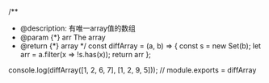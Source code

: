 
/**
 * @description: 有唯一array值的数组
 * @param {*} arr The array
 * @return {*} array
 */
 const diffArray = (a, b) => {
  const s = new Set(b);
  let arr = a.filter(x => !s.has(x));
  return arr
};

console.log(diffArray([1, 2, 6, 7], [1, 2, 9, 5]));
// module.exports = diffArray